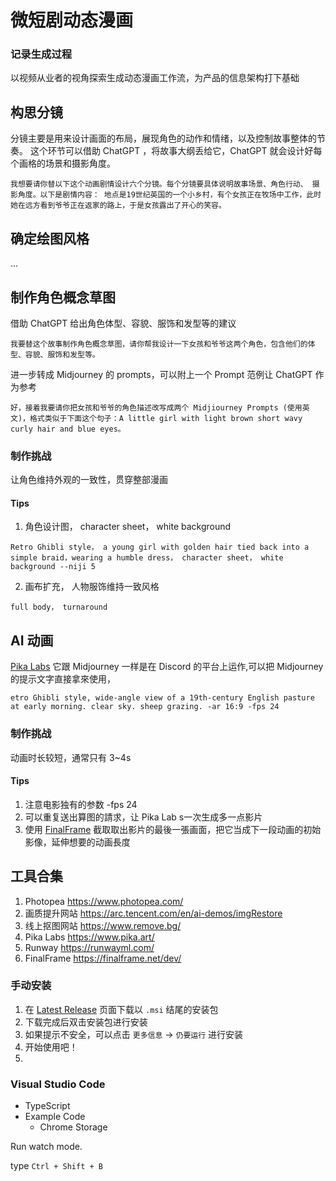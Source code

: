 # 微短剧动态漫画
### 记录生成过程
以视频从业者的视角探索生成动态漫画工作流，为产品的信息架构打下基础


## 构思分镜
分镜主要是用来设计画面的布局，展现角色的动作和情绪，以及控制故事整体的节奏。 这个环节可以借助 ChatGPT ，将故事大纲丢给它，ChatGPT 就会设计好每个画格的场景和摄影角度。
```  
我想要请你替以下这个动画剧情设计六个分镜。每个分镜要具体说明故事场景、角色行动、 摄影角度。以下是剧情内容： 地点是19世纪英国的一个小乡村，有个女孩正在牧场中工作，此时她在远方看到爷爷正在返家的路上，于是女孩露出了开心的笑容。
```

## 确定绘图风格
...

## 制作角色概念草图
借助 ChatGPT 给出角色体型、容貌、服饰和发型等的建议
```
我要替这个故事制作角色概念草图，请你帮我设计一下女孩和爷爷这两个角色，包含他们的体型、容貌、服饰和发型等。
```
进一步转成 Midjourney 的 prompts，可以附上一个 Prompt 范例让 ChatGPT 作为参考
```
好，接着我要请你把女孩和爷爷的角色描述改写成两个 Midjiourney Prompts (使用英文)，格式类似于下面这个句子：A little girl with light brown short wavy curly hair and blue eyes。
```

### 制作挑战
让角色维持外观的一致性，贯穿整部漫画

#### Tips
1. 角色设计图， character sheet， white background
```
Retro Ghibli style， a young girl with golden hair tied back into a simple braid，wearing a humble dress， character sheet， white background --niji 5
```
2. 画布扩充， 人物服饰维持一致风格 
```
full body， turnaround
```

## AI 动画
[Pika Labs](https://www.pika.art/) 它跟 Midjourney 一样是在 Discord 的平台上运作,可以把 Midjourney 的提示文字直接拿來使用，

```
etro Ghibli style, wide-angle view of a 19th-century English pasture at early morning. clear sky. sheep grazing. -ar 16:9 -fps 24 
```
### 制作挑战
动画时长较短，通常只有 3~4s

#### Tips
1. 注意电影独有的参数 -fps 24
2. 可以重复送出算图的請求，让 Pika Lab s一次生成多一点影片
3. 使用 [FinalFrame](https://finalframe.net/dev/) 截取取出影片的最後一張画面，把它当成下一段动画的初始影像，延伸想要的动画長度



## 工具合集

1. Photopea  https://www.photopea.com/ 
2. 画质提升网站  https://arc.tencent.com/en/ai-demos/imgRestore
3. 线上抠图网站  https://www.remove.bg/
4. Pika Labs  https://www.pika.art/
5. Runway  https://runwayml.com/
6. FinalFrame  https://finalframe.net/dev/






### 手动安装

1. 在 [Latest Release](https://github.com/yetone/openai-translator/releases/latest) 页面下载以 `.msi` 结尾的安装包
2. 下载完成后双击安装包进行安装
3. 如果提示不安全，可以点击 `更多信息` -> `仍要运行` 进行安装
4. 开始使用吧！
5. 

### Visual Studio Code
* TypeScript
* Example Code
    * Chrome Storage


Run watch mode.

type `Ctrl + Shift + B`

